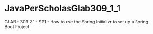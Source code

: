 # JavaPerScholasGlab309_1_1
GLAB - 309.2.1 - SP1 - How to use the Spring Initializr to set up a Spring Boot Project
